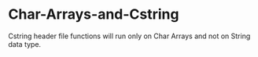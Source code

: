 # Char-Arrays-and-Cstring

Cstring header file functions will run only on Char Arrays and not on String data type.

